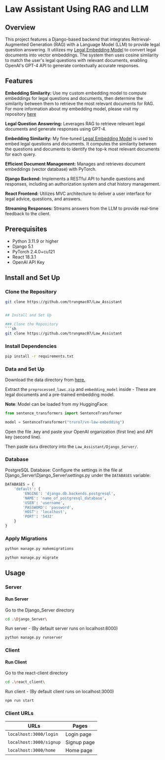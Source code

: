 # Law Assistant Using RAG and LLM

## Overview

This project features a Django-based backend that integrates Retrieval-Augmented Generation (RAG) with a Language Model (LLM) to provide legal question answering. It utilizes my [Legal Embedding Model](https://github.com/trungmac07/VN_Law_Embedding) to convert legal documents into vector embeddings. The system then uses cosine similarity to match the user's legal questions with relevant documents, enabling OpenAI's GPT-4 API to generate contextually accurate responses.

## Features

**Embedding Similarity:** Use my custom embedding model to compute embeddings for legal questions and documents, then determine the similarity between them to retrieve the most relevant documents for RAG. For more information about my embedding model, please visit my repository [here](https://github.com/trungmac07/VN_Law_Embedding)

**Legal Question Answering:** Leverages RAG to retrieve relevant legal documents and generate responses using GPT-4.

**Embedding Similarity:** My fine-tuned [Legal Embedding Model](https://github.com/trungmac07/VN_Law_Embedding) is used to embed legal questions and documents. It computes the similarity between the questions and documents to identify the top-k most relevant documents for each query.

**Efficient Document Management:** Manages and retrieves document embeddings (vector database) with PyTorch.

**Django Backend:** Implements a RESTful API to handle questions and responses, including an authorization system and chat history management.

**React Frontend:** Utilizes MVC architecture to deliver a user interface for legal advice, questions, and answers.

**Streaming Responses:** Streams answers from the LLM to provide real-time feedback to the client.

## Prerequisites

- Python 3.11.9 or higher
- Django 5.1
- PyTorch 2.4.0+cu121
- React 18.3.1
- OpenAI API Key

## Install and Set Up

### Clone the Repository
```sh
git clone https://github.com/trungmac07/Law_Assistant


## Install and Set Up

### Clone the Repository
```sh
git clone https://github.com/trungmac07/Law_Assistant
```

### Install Dependencies
```sh
pip install -r requirements.txt
```

### Data and Set Up
Download the data directory from [here.](https://drive.google.com/drive/folders/1Th0Cy7XbfjKMbIjmA5R-qII4IZLugJnb?usp=sharing)

Extract the `preprocessed_laws.zip` and `embedding_model` inside - These are legal documents and a pre-trained embedding model.

**Note**: Model can be loaded from my HuggingFace:

```python
from sentence_transformers import SentenceTransformer

model = SentenceTransformer("truro7/vn-law-embedding")
```

Open the file .key and paste your OpenAI organization (first line) and API key (second line).

Then paste `data` directory into the `Law_Assistant/Django_Server/`.


### Database
PostgreSQL Database:
Configure the settings in the file at Django_Server\Django_Server\settings.py under the `DATABASES` variable:

```py
DATABASES = {
    'default': {
        'ENGINE': 'django.db.backends.postgresql',
        'NAME': 'name_of_postgresql_database',
        'USER': 'username',
        'PASSWORD': 'password',
        'HOST': 'localhost',
        'PORT': '5432'
    }
}
```

### Apply Migrations
```sh
python manage.py makemigrations
```

```sh
python manage.py migrate
```

## Usage


### Server

#### Run Server

Go to the Django_Server directory
```sh
cd .\Django_Server\
```
Run server - (By default server runs on localhost:8000)
```sh
python manage.py runserver
```

### Client
#### Run Client
Go to the react-client directory
```sh
cd .\react_client\ 
```
Run client - (By default client runs on localhost:3000)
```sh
npm run start
```

### Client URLs
|URLs|Pages|
|----|----|
|`localhost:3000/login` | Login page | 
|`localhost:3000/signup` | Signup page |
|`localhost:3000/home` | Home page |



